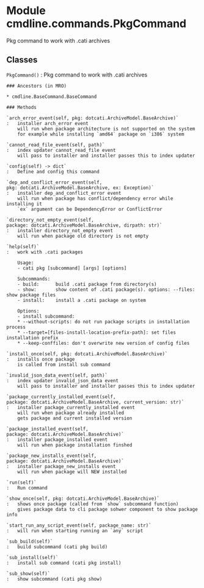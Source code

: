 Module cmdline.commands.PkgCommand
==================================
Pkg command to work with .cati archives

Classes
-------

`PkgCommand()`
:   Pkg command to work with .cati archives

    ### Ancestors (in MRO)

    * cmdline.BaseCommand.BaseCommand

    ### Methods

    `arch_error_event(self, pkg: dotcati.ArchiveModel.BaseArchive)`
    :   installer arch_error event
        will run when package architecture is not supported on the system
        for example while installing `amd64` package on `i386` system

    `cannot_read_file_event(self, path)`
    :   index updater cannot_read_file event
        will pass to installer and installer passes this to index updater

    `config(self) ‑> dict`
    :   Define and config this command

    `dep_and_conflict_error_event(self, pkg: dotcati.ArchiveModel.BaseArchive, ex: Exception)`
    :   installer dep_and_conflict_error event
        will run when package has conflict/dependency error while installing it
        `ex` argument can be DependencyError or ConflictError

    `directory_not_empty_event(self, package: dotcati.ArchiveModel.BaseArchive, dirpath: str)`
    :   installer directory_not_empty event
        will run when package old directory is not empty

    `help(self)`
    :   work with .cati packages
        
        Usage:
        - cati pkg [subcommand] [args] [options]
        
        Subcommands:
        - build:      build .cati package from directory(s)
        - show:       show content of .cati package(s). options: --files: show package files
        - install:    install a .cati package on system
        
        Options:
        - install subcommand:
        * --without-scripts: do not run package scripts in installation process
        * --target=[files-install-location-prefix-path]: set files installation prefix
        * --keep-conffiles: don't overwrite new version of config files

    `install_once(self, pkg: dotcati.ArchiveModel.BaseArchive)`
    :   installs once package
        is called from install sub command

    `invalid_json_data_event(self, path)`
    :   index updater invalid_json_data event
        will pass to installer and installer passes this to index updater

    `package_currently_installed_event(self, package: dotcati.ArchiveModel.BaseArchive, current_version: str)`
    :   installer package_currently_installed event
        will run when package already installed
        gets package and current installed version

    `package_installed_event(self, package: dotcati.ArchiveModel.BaseArchive)`
    :   installer package_installed event
        will run when package installation finshed

    `package_new_installs_event(self, package: dotcati.ArchiveModel.BaseArchive)`
    :   installer package_new_installs event
        will run when package will NEW installed

    `run(self)`
    :   Run command

    `show_once(self, pkg: dotcati.ArchiveModel.BaseArchive)`
    :   shows once package (called from `show` subcommand function)
        gives package data to cli package sohwer component to show package info

    `start_run_any_script_event(self, package_name: str)`
    :   will run when starting running an `any` script

    `sub_build(self)`
    :   build subcommand (cati pkg build)

    `sub_install(self)`
    :   install sub command (cati pkg install)

    `sub_show(self)`
    :   show subcommand (cati pkg show)